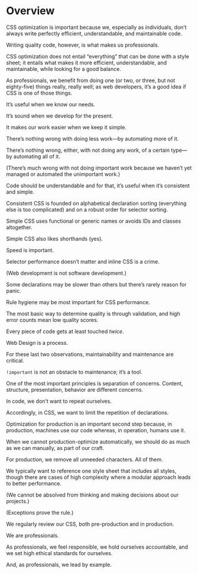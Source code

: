 # Overview

CSS optimization is important because we, especially as individuals, don’t always write perfectly efficient, understandable, and maintainable code.

Writing quality code, however, is what makes us professionals.

CSS optimization does not entail “everything” that can be done with a style sheet; it entails what makes it more efficient, understandable, and maintainable, while looking for a good balance.

As professionals, we benefit from doing one (or two, or three, but not eighty-five) things really, really well; as web developers, it’s a good idea if CSS is one of those things.

It’s useful when we know our needs.

It’s sound when we develop for the present.

It makes our work easier when we keep it simple.

There’s nothing wrong with doing less work—by automating more of it.

There’s nothing wrong, either, with not doing any work, of a certain type—by automating all of it.

(There’s much wrong with not doing important work because we haven’t yet managed or automated the unimportant work.)

Code should be understandable and for that, it’s useful when it’s consistent and simple.

Consistent CSS is founded on alphabetical declaration sorting (everything else is too complicated) and on a robust order for selector sorting.

Simple CSS uses functional or generic names or avoids IDs and classes altogether.

Simple CSS also likes shorthands (yes).

Speed is important.

Selector performance doesn’t matter and inline CSS is a crime.

(Web development is not software development.)

Some declarations may be slower than others but there’s rarely reason for panic.

Rule hygiene may be most important for CSS performance.

The most basic way to determine quality is through validation, and high error counts mean low quality scores.

Every piece of code gets at least touched _twice_.

Web Design is a process.

For these last two observations, maintainability and maintenance are critical.

`!important` is not an obstacle to maintenance; it’s a tool.

One of the most important principles is separation of concerns. Content, structure, presentation, behavior are different concerns.

In code, we don’t want to repeat ourselves.

Accordingly, in CSS, we want to limit the repetition of declarations.

Optimization for production is an important second step because, in production, machines use our code whereas, in operation, humans use it.

When we cannot production-optimize automatically, we should do as much as we can manually, as part of our craft.

For production, we remove all unneeded characters. All of them.

We typically want to reference one style sheet that includes all styles, though there are cases of high complexity where a modular approach leads to better performance.

(We cannot be absolved from thinking and making decisions about our projects.)

(Exceptions prove the rule.)

We regularly review our CSS, both pre-production and in production.

We are professionals.

As professionals, we feel responsible, we hold ourselves accountable, and we set high ethical standards for ourselves.

And, as professionals, we lead by example.